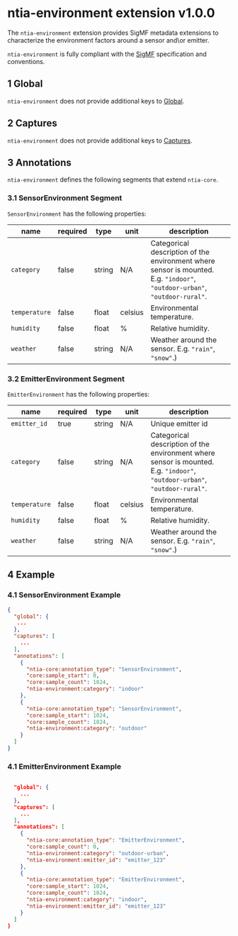 # ntia-environment extension v1.0.0
The `ntia-environment` extension provides SigMF metadata extensions to characterize the environment factors around a sensor and\or emitter. 

`ntia-environment` is fully compliant with the [SigMF](https://github.com/gnuradio/SigMF/blob/master/sigmf-spec.md#namespaces) specification and conventions.

## 1 Global
`ntia-environment` does not provide additional keys to [Global](https://github.com/gnuradio/SigMF/blob/master/sigmf-spec.md#global-object). 

## 2 Captures
`ntia-environment` does not provide additional keys to [Captures](https://github.com/gnuradio/SigMF/blob/master/sigmf-spec.md#captures-array).

## 3 Annotations
`ntia-environment` defines the following segments that extend `ntia-core`.

### 3.1 SensorEnvironment Segment
`SensorEnvironment` has the following properties:

|name|required|type|unit|description|
|----|--------------|-------|-------|-----------|
|`category`|false|string|N/A|Categorical description of the environment where sensor is mounted. E.g. `"indoor"`, `"outdoor-urban"`, `"outdoor-rural"`.|
|`temperature`|false|float|celsius|Environmental temperature.|
|`humidity`|false|float|%|Relative humidity.|
|`weather`|false|string|N/A|Weather around the sensor. E.g. `"rain"`, `"snow"`.)|

### 3.2 EmitterEnvironment Segment
`EmitterEnvironment` has the following properties:

|name|required|type|unit|description|
|----|--------------|-------|-------|-----------|
|`emitter_id`|true|string|N/A|Unique emitter id|
|`category`|false|string|N/A|Categorical description of the environment where sensor is mounted. E.g. `"indoor"`, `"outdoor-urban"`, `"outdoor-rural"`.|
|`temperature`|false|float|celsius|Environmental temperature.|
|`humidity`|false|float|%|Relative humidity.|
|`weather`|false|string|N/A|Weather around the sensor. E.g. `"rain"`, `"snow"`.)|

## 4 Example

### 4.1 SensorEnvironment Example

```json
{
  "global": {
   ...
  },
  "captures": [
    ...
  ],
  "annotations": [
    {
      "ntia-core:annotation_type": "SensorEnvironment",
      "core:sample_start": 0,
      "core:sample_count": 1024,
      "ntia-environment:category": "indoor"
    },
    {
      "ntia-core:annotation_type": "SensorEnvironment",
      "core:sample_start": 1024,
      "core:sample_count": 1024,
      "ntia-environment:category": "outdoor"
    }
  ]
}
```

### 4.1 EmitterEnvironment Example

```json

  "global": {
	...
  },
  "captures": [
    ...
  ],
  "annotations": [
    {
      "ntia-core:annotation_type": "EmitterEnvironment",
      "core:sample_count": 0,
      "ntia-environment:category": "outdoor-urban",
      "ntia-environment:emitter_id": "emitter_123"
    },
    {
      "ntia-core:annotation_type": "EmitterEnvironment",
      "core:sample_start": 1024,
      "core:sample_count": 1024,
      "ntia-environment:category": "indoor",
      "ntia-environment:emitter_id": "emitter_123"
    }
  ]
}
```
